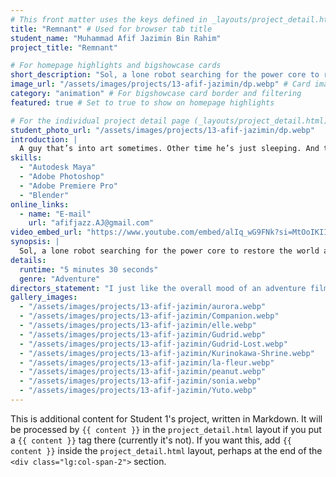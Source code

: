 ```yaml
---
# This front matter uses the keys defined in _layouts/project_detail.html
title: "Remnant" # Used for browser tab title
student_name: "Muhammad Afif Jazimin Bin Rahim"
project_title: "Remnant"

# For homepage highlights and bigshowcase cards
short_description: "Sol, a lone robot searching for the power core to restore the world after waking up 100 years after the ‘Great Apocalypse’."
image_url: "/assets/images/projects/13-afif-jazimin/dp.webp" # Card image
category: "animation" # For bigshowcase card border and filtering
featured: true # Set to true to show on homepage highlights

# For the individual project detail page (_layouts/project_detail.html)
student_photo_url: "/assets/images/projects/13-afif-jazimin/dp.webp"
introduction: |
  A guy that’s into art sometimes. Other time he’s just sleeping. And the other time he just gets rattled by randoms that throw his game. On the other hand, he loves his family, and food.
skills:
  - "Autodesk Maya"
  - "Adobe Photoshop"
  - "Adobe Premiere Pro"
  - "Blender"
online_links:
  - name: "E-mail"
    url: "afifjazz.AJ@gmail.com"
video_embed_url: "https://www.youtube.com/embed/alIq_wG9FNk?si=MtOoIKIImIkR8djl"
synopsis: |
  Sol, a lone robot searching for the power core to restore the world after waking up 100 years after the ‘Great Apocalypse’.
details:
  runtime: "5 minutes 30 seconds"
  genre: "Adventure"
directors_statement: "I just like the overall mood of an adventure film in a post apocalypse world and intrigued wether I could somehow do it too."
gallery_images:
  - "/assets/images/projects/13-afif-jazimin/aurora.webp"
  - "/assets/images/projects/13-afif-jazimin/Companion.webp"
  - "/assets/images/projects/13-afif-jazimin/elle.webp"
  - "/assets/images/projects/13-afif-jazimin/Gudrid.webp"
  - "/assets/images/projects/13-afif-jazimin/Gudrid-Lost.webp"
  - "/assets/images/projects/13-afif-jazimin/Kurinokawa-Shrine.webp"
  - "/assets/images/projects/13-afif-jazimin/la-fleur.webp"
  - "/assets/images/projects/13-afif-jazimin/peanut.webp"
  - "/assets/images/projects/13-afif-jazimin/sonia.webp"
  - "/assets/images/projects/13-afif-jazimin/Yuto.webp"
---
```

<!-- You can add more content here in Markdown if needed, it will appear after the gallery -->
This is additional content for Student 1's project, written in Markdown.
It will be processed by `{{ content }}` in the `project_detail.html` layout if you put a `{{ content }}` tag there (currently it's not).
If you want this, add `{{ content }}` inside the `project_detail.html` layout, perhaps at the end of the `<div class="lg:col-span-2">` section.